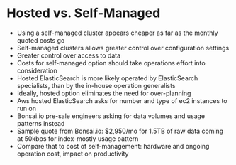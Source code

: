 # Hosted vs. Self-Managed #

* Using a self-managed cluster appears cheaper as far as the monthly quoted costs go
* Self-managed clusters allows greater control over configuration settings
* Greater control over access to data
* Costs for self-managed option should take operations effort into consideration
* Hosted ElasticSearch is more likely operated by ElasticSearch specialists, than by the in-house operation generalists
* Ideally, hosted option eliminates the need for over-planning
* Aws hosted ElasticSearch asks for number and type of ec2 instances to run on
* Bonsai.io pre-sale engineers asking for data volumes and usage patterns instead
* Sample quote from Bonsai.io: $2,950/mo for 1.5TB of raw data coming at 50kbps for index-mostly usage pattern
* Compare that to cost of self-management: hardware and ongoing operation cost, impact on productivity